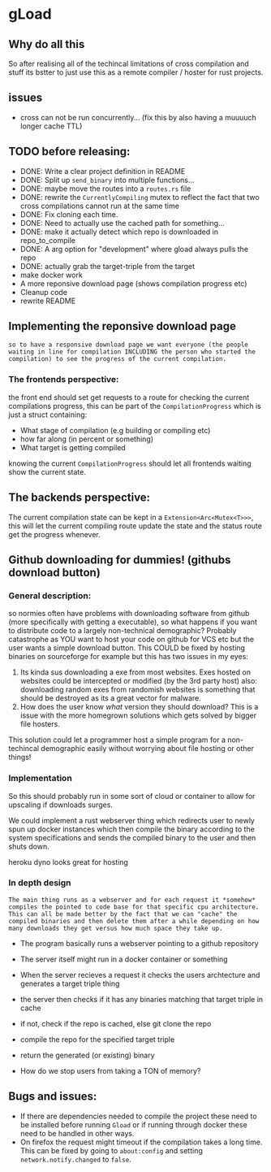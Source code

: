 
# gLoad

## Why do all this
So after realising all of the techincal limitations of cross compilation and stuff its bstter to just use this as a remote compiler / hoster for rust projects.

## issues
  * cross can not be run concurrently... (fix this by also having a muuuuch longer cache TTL)

## TODO before releasing:
  * DONE: Write a clear project definition in README 
  * DONE: Split up `send_binary` into multiple functions...
  * DONE: maybe move the routes into a `routes.rs` file
  * DONE: rewrite the `CurrentlyCompiling` mutex to reflect the fact that two cross compilations cannot run at the same time 
  * DONE: Fix cloning each time.
  * DONE: Need to actually use the cached path for something...
  * DONE: make it actually detect which repo is downloaded in repo_to_compile
  * DONE: A arg option for "development" where gload always pulls the repo
  * DONE: actually grab the target-triple from the target 
  * make docker work
  * A more reponsive download page (shows compilation progress etc)
  * Cleanup code
  * rewrite README

## Implementing the reponsive download page
    so to have a responsive download page we want everyone (the people waiting in line for compilation INCLUDING the person who started the compilation) to see the progress of the current compilation.

### The frontends perspective:
the front end should set get requests to a route for checking the current compilations progress, this can be part of the `CompilationProgress` which is just a struct containing:
* What stage of compilation (e.g building or compiling etc)
* how far along (in percent or something)
* What target is getting compiled

knowing the current `CompilationProgress` should let all frontends waiting show the current state.

## The backends perspective:
The current compilation state can be kept in a `Extension<Arc<Mutex<T>>>`, this will let the current compiling route update the state and the status route get the progress whenever.
    
    


## Github downloading for dummies! (githubs download button)

### General description:
so normies often have problems with downloading software from github (more specifically with getting a executable), so what happens if you want to distribute code to a largely non-technical demographic?
Probably catastrophe as YOU want to host your code on github for VCS etc but the user wants a simple download button.
This COULD be fixed by hosting binaries on sourceforge for example but this has two issues in my eyes:
 1. Its kinda sus downloading a exe from most websites.
    Exes hosted on websites could be intercepted or modified (by the 3rd party host) also: downloading random exes from randomish websites is something that should be destroyed as its a great vector for malware.
 2. How does the user know *what* version they should download?
    This is a issue with the more homegrown solutions which gets solved by bigger file hosters.

This solution could let a programmer host a simple program for a non-techincal demographic easily without worrying about file hosting or other things!

### Implementation
So this should probably run in some sort of cloud or container to allow for upscaling if downloads surges.

We could implement a rust webserver thing which redirects user to newly spun up docker instances which then compile the binary according to the system specifications and sends the compiled binary to the user and then shuts down.

heroku dyno looks great for hosting

### In depth design
    The main thing runs as a webserver and for each request it *somehow* compiles the pointed to code base for that specific cpu architecture.
    This can all be made better by the fact that we can "cache" the compiled binaries and then delete them after a while depending on how many downloads they get versus how much space they take up.

 * The program basically runs a webserver pointing to a github repository
 * The server itself might run in a docker container or something
 * When the server recieves a request it checks the users archtecture and generates a target triple thing
 * the server then checks if it has any binaries matching that target triple in cache
 * if not, check if the repo is cached, else git clone the repo
 * compile the repo for the specified target triple
 * return the generated (or existing) binary

 * How do we stop users from taking a TON of memory?

## Bugs and issues:
* If there are dependencies needed to compile the project these need to be installed before running `Gload` or if running through docker these need to be handled in other ways.
* On firefox the request might timeout if the compilation takes a long time. This can be fixed by going to `about:config` and setting `network.notify.changed` to `false`.
